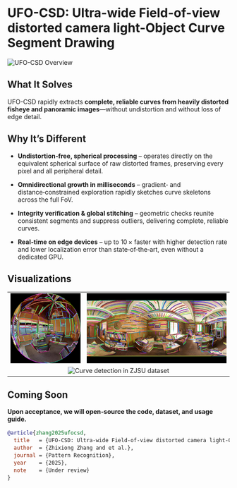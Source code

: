# UFO-CSD: Ultra-wide Field-of-view distorted camera light-Object Curve Segment Drawing
![UFO-CSD Overview](./Figures/UFO-CSD_workflow_EN.png)

## What It Solves

UFO-CSD rapidly extracts **complete, reliable curves from heavily distorted fisheye and panoramic images**—without undistortion and without loss of edge detail.

## Why It’s Different

* **Undistortion‑free, spherical processing** – operates directly on the equivalent spherical surface of raw distorted frames, preserving every pixel and all peripheral detail.

* **Omnidirectional growth in milliseconds** – gradient‑ and distance‑constrained exploration rapidly sketches curve skeletons across the full FoV.

* **Integrity verification & global stitching** – geometric checks reunite consistent segments and suppress outliers, delivering complete, reliable curves.

* **Real‑time on edge devices** – up to 10 × faster with higher detection rate and lower localization error than state‑of‑the‑art, even without a dedicated GPU.

## Visualizations
<table border="0" cellspacing="0" cellpadding="0" style="border:none;">
  <tr>
    <td style="border:none;">
      <img src="./Figures/fish-lo-result.png" alt="Light-object curve detection in fisheye image" />
    </td>
    <td style="border:none;">
      <img src="./Figures/pano-lo-result.jpg" alt="Light-object curve detection in panoramic image" />
    </td>
  </tr>
  <tr>
    <td colspan="2" align="center" style="border:none;">
      <img src="./Figures/ZJSU-results.png" alt="Curve detection in ZJSU dataset" />
    </td>
  </tr>
</table>

## Coming Soon
**Upon acceptance, we will open-source the code, dataset, and usage guide.**

```bibtex
@article{zhang2025ufocsd,
  title   = {UFO-CSD: Ultra-wide Field-of-view distorted camera light-Object Curve Segment Drawing},
  author  = {Zhixiong Zhang and et al.},
  journal = {Pattern Recognition},
  year    = {2025},
  note    = {Under review}
}
```
